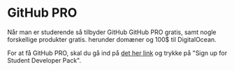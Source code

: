 GitHub PRO
==========

Når man er studerende så tilbyder GitHub GitHub PRO gratis, samt nogle forskellige produkter gratis. herunder domæner og 100$ til DigitalOcean.

For at få GitHub PRO, skal du gå ind på [det her link](https://education.github.com/pack) og trykke på "Sign up for Student Developer Pack".